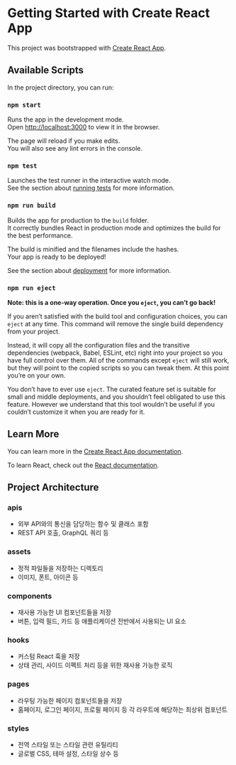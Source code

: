 # Getting Started with Create React App

This project was bootstrapped with [Create React App](https://github.com/facebook/create-react-app).

## Available Scripts

In the project directory, you can run:

### `npm start`

Runs the app in the development mode.\
Open [http://localhost:3000](http://localhost:3000) to view it in the browser.

The page will reload if you make edits.\
You will also see any lint errors in the console.

### `npm test`

Launches the test runner in the interactive watch mode.\
See the section about [running tests](https://facebook.github.io/create-react-app/docs/running-tests) for more information.

### `npm run build`

Builds the app for production to the `build` folder.\
It correctly bundles React in production mode and optimizes the build for the best performance.

The build is minified and the filenames include the hashes.\
Your app is ready to be deployed!

See the section about [deployment](https://facebook.github.io/create-react-app/docs/deployment) for more information.

### `npm run eject`

**Note: this is a one-way operation. Once you `eject`, you can’t go back!**

If you aren’t satisfied with the build tool and configuration choices, you can `eject` at any time. This command will remove the single build dependency from your project.

Instead, it will copy all the configuration files and the transitive dependencies (webpack, Babel, ESLint, etc) right into your project so you have full control over them. All of the commands except `eject` will still work, but they will point to the copied scripts so you can tweak them. At this point you’re on your own.

You don’t have to ever use `eject`. The curated feature set is suitable for small and middle deployments, and you shouldn’t feel obligated to use this feature. However we understand that this tool wouldn’t be useful if you couldn’t customize it when you are ready for it.

## Learn More

You can learn more in the [Create React App documentation](https://facebook.github.io/create-react-app/docs/getting-started).

To learn React, check out the [React documentation](https://reactjs.org/).

## Project Architecture

### apis

- 외부 API와의 통신을 담당하는 함수 및 클래스 포함
- REST API 호출, GraphQL 쿼리 등

### assets

- 정적 파일들을 저장하는 디렉토리
- 이미지, 폰트, 아이콘 등

### components

- 재사용 가능한 UI 컴포넌트들을 저장
- 버튼, 입력 필드, 카드 등 애플리케이션 전반에서 사용되는 UI 요소

### hooks

- 커스텀 React 훅을 저장
- 상태 관리, 사이드 이펙트 처리 등을 위한 재사용 가능한 로직

### pages

- 라우팅 가능한 페이지 컴포넌트들을 저장
- 홈페이지, 로그인 페이지, 프로필 페이지 등 각 라우트에 해당하는 최상위 컴포넌트

### styles

- 전역 스타일 또는 스타일 관련 유틸리티
- 글로벌 CSS, 테마 설정, 스타일 상수 등
